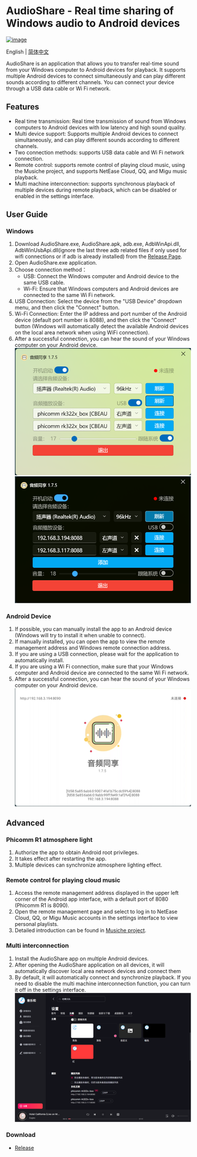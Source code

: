 # AudioShare - Real time sharing of Windows audio to Android devices

[![image](https://img.shields.io/github/v/release/hehang0/AudioShare.svg?label=latest)](https://github.com/HeHang0/AudioShare/releases)

English | [简体中文](./README.md)

AudioShare is an application that allows you to transfer real-time sound from your Windows computer to Android devices for playback. It supports multiple Android devices to connect simultaneously and can play different sounds according to different channels. You can connect your device through a USB data cable or Wi Fi network.

## Features

+ Real time transmission: Real time transmission of sound from Windows computers to Android devices with low latency and high sound quality.
+ Multi device support: Supports multiple Android devices to connect simultaneously, and can play different sounds according to different channels.
+ Two connection methods: supports USB data cable and Wi Fi network connection.
+ Remote control: supports remote control of playing cloud music, using the Musiche project, and supports NetEase Cloud, QQ, and Migu music playback.
+ Multi machine interconnection: supports synchronous playback of multiple devices during remote playback, which can be disabled or enabled in the settings interface.

## User Guide

### Windows

1. Download AudioShare.exe, AudioShare.apk, adb.exe, AdbWinApi.dll, AdbWinUsbApi.dll(ignore the last three adb related files if only used for wifi connections or if adb is already installed) from the [Release Page](https://github.com/HeHang0/AudioShare/releases/latest).
2. Open AudioShare.exe application.
3. Choose connection method：
   + USB: Connect the Windows computer and Android device to the same USB cable.
   + Wi-Fi: Ensure that Windows computers and Android devices are connected to the same Wi Fi network.
4. USB Connection: Select the device from the "USB Device" dropdown menu, and then click the "Connect" button.
5. Wi-Fi Connection: Enter the IP address and port number of the Android device (default port number is 8088), and then click the "Connect" button (Windows will automatically detect the available Android devices on the local area network when using WiFi connection).
6. After a successful connection, you can hear the sound of your Windows computer on your Android device.
![image](./images/windows.png)
![image](./images/windows-wifi.png)

### Android Device

1. If possible, you can manually install the app to an Android device (Windows will try to install it when unable to connect).
2. If manually installed, you can open the app to view the remote management address and Windows remote connection address.
3. If you are using a USB connection, please wait for the application to automatically install.
4. If you are using a Wi Fi connection, make sure that your Windows computer and Android device are connected to the same Wi Fi network.
5. After a successful connection, you can hear the sound of your Windows computer on your Android device.
![image](./images/android.png)

## Advanced

### Phicomm R1 atmosphere light

1. Authorize the app to obtain Android root privileges.
2. It takes effect after restarting the app.
3. Multiple devices can synchronize atmosphere lighting effect.

### Remote control for playing cloud music

1. Access the remote management address displayed in the upper left corner of the Android app interface, with a default port of 8080 (Phicomm R1 is 8090).
2. Open the remote management page and select to log in to NetEase Cloud, QQ, or Migu Music accounts in the settings interface to view personal playlists.
3. Detailed introduction can be found in [Musiche project](https://github.com/HeHang0/Musiche).

### Multi interconnection

1. Install the AudioShare app on multiple Android devices.
2. After opening the AudioShare application on all devices, it will automatically discover local area network devices and connect them
3. By default, it will automatically connect and synchronize playback. If you need to disable the multi machine interconnection function, you can turn it off in the settings interface.
![image](./images/remote.png)

### Download

+ [Release](https://github.com/HeHang0/AudioShare/releases/latest)
